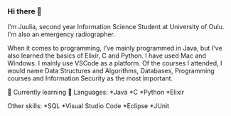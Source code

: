 ### Hi there 👋

I'm Juulia, second year Information Science Student at University of Oulu. I'm also an emergency radiographer.

When it comes to programming, I've mainly programmed in  Java, but I've also learned the basics of Elixir, C and Python. I have used Mac and Windows. I mainly use VSCode as a platform.
Of the courses I attended, I would name Data Structures and  Algorithms, Databases, Programming courses and Information
Security as the most important.

🌱 Currently learning 🌱
Languages:
*Java
*C
*Python
*Elixir

Other skills:
*SQL
*Visual Studio Code
*Eclipse
*JUnit



<!--
**julluu/julluu** is a ✨ _special_ ✨ repository because its `README.md` (this file) appears on your GitHub profile.

Here are some ideas to get you started:

- 🔭 I’m currently working on ...
- 🌱 I’m currently learning ...
- 👯 I’m looking to collaborate on ...
- 🤔 I’m looking for help with ...
- 💬 Ask me about ...
- 📫 How to reach me: ...
- 😄 Pronouns: ...
- ⚡ Fun fact: ...
-->
